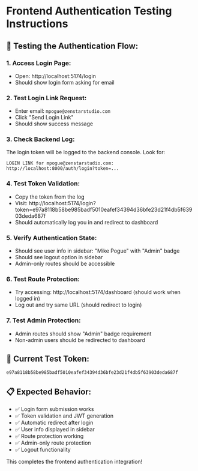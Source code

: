 # Frontend Authentication Testing Instructions

## 🧪 Testing the Authentication Flow:

### 1. **Access Login Page**:
- Open: http://localhost:5174/login
- Should show login form asking for email

### 2. **Test Login Link Request**:
- Enter email: `mpogue@zenstarstudio.com`
- Click "Send Login Link"
- Should show success message

### 3. **Check Backend Log**:
The login token will be logged to the backend console. Look for:
```
LOGIN LINK for mpogue@zenstarstudio.com: http://localhost:8000/auth/login?token=...
```

### 4. **Test Token Validation**:
- Copy the token from the log
- Visit: http://localhost:5174/login?token=e97a8118b58be985badf5010eafef34394d36bfe23d21f4db5f63903deda687f
- Should automatically log you in and redirect to dashboard

### 5. **Verify Authentication State**:
- Should see user info in sidebar: "Mike Pogue" with "Admin" badge
- Should see logout option in sidebar
- Admin-only routes should be accessible

### 6. **Test Route Protection**:
- Try accessing: http://localhost:5174/dashboard (should work when logged in)
- Log out and try same URL (should redirect to login)

### 7. **Test Admin Protection**:
- Admin routes should show "Admin" badge requirement
- Non-admin users should be redirected to dashboard

## 🔧 Current Test Token:
```
e97a8118b58be985badf5010eafef34394d36bfe23d21f4db5f63903deda687f
```

## 📋 Expected Behavior:
- ✅ Login form submission works
- ✅ Token validation and JWT generation
- ✅ Automatic redirect after login
- ✅ User info displayed in sidebar
- ✅ Route protection working
- ✅ Admin-only route protection
- ✅ Logout functionality

This completes the frontend authentication integration!
